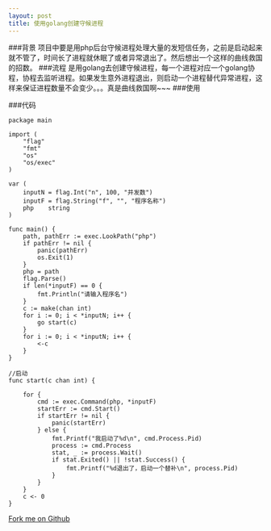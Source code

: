 ```yaml
---
layout: post
title: 使用golang创建守候进程
---
```

###背景
项目中要是用php后台守候进程处理大量的发短信任务，之前是启动起来就不管了，时间长了进程就休眠了或者异常退出了。然后想出一个这样的曲线救国的招数。
###流程
是用golang去创建守候进程，每一个进程对应一个golang协程，协程去监听进程。如果发生意外进程退出，则启动一个进程替代异常进程，这样来保证进程数量不会变少。。。真是曲线救国啊~~~
###使用

###代码
~~~
package main

import (
	"flag"
	"fmt"
	"os"
	"os/exec"
)

var (
	inputN = flag.Int("n", 100, "并发数")
	inputF = flag.String("f", "", "程序名称")
	php    string
)

func main() {
	path, pathErr := exec.LookPath("php")
	if pathErr != nil {
		panic(pathErr)
		os.Exit(1)
	}
	php = path
	flag.Parse()
	if len(*inputF) == 0 {
		fmt.Println("请输入程序名")
	}
	c := make(chan int)
	for i := 0; i < *inputN; i++ {
		go start(c)
	}
	for i := 0; i < *inputN; i++ {
		<-c
	}
}

//启动
func start(c chan int) {

	for {
		cmd := exec.Command(php, *inputF)
		startErr := cmd.Start()
		if startErr != nil {
			panic(startErr)
		} else {
			fmt.Printf("我启动了%d\n", cmd.Process.Pid)
			process := cmd.Process
			stat, _ := process.Wait()
			if stat.Exited() || !stat.Success() {
				fmt.Printf("%d退出了，启动一个替补\n", process.Pid)
			}
		}
	}
	c <- 0
}
~~~
[Fork me on Github](https://github.com/heyanlong/duorun, "Fork me on Github")
